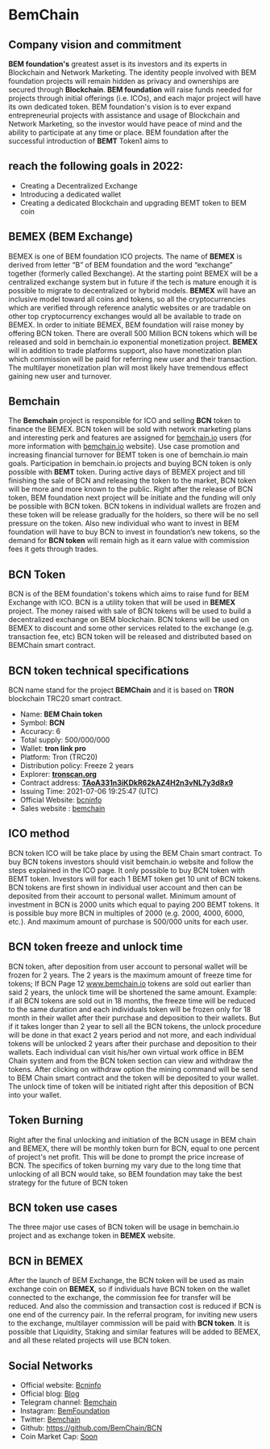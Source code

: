 # BemChain
## Company vision and commitment
**BEM foundation's** greatest asset is its investors and its experts in Blockchain and 
Network Marketing.
The identity people involved with BEM foundation projects will remain hidden 
as privacy and ownerships are secured through **Blockchain**.
**BEM foundation** will raise funds needed for projects through initial offerings (i.e. 
ICOs), and each major project will have its own dedicated token.
BEM foundation's vision is to ever expand entrepreneurial projects with 
assistance and usage of Blockchain and Network Marketing, so the investor 
would have peace of mind and the ability to participate at any time or place.
BEM foundation after the successful introduction of **BEMT** Token1 aims to 
## reach the following goals in 2022:
* Creating a Decentralized Exchange
* Introducing a dedicated wallet
* Creating a dedicated Blockchain and upgrading BEMT token to BEM coin

## BEMEX (BEM Exchange)
BEMEX is one of BEM foundation ICO projects. The name of **BEMEX** is 
derived from letter “B” of BEM foundation and the word “exchange” together
(formerly called Bexchange).
At the starting point BEMEX will be a centralized exchange system but in future 
if the tech is mature enough it is possible to migrate to decentralized or hybrid 
models.
**BEMEX** will have an inclusive model toward all coins and tokens, so all the 
cryptocurrencies which are verified through reference analytic websites or are 
tradable on other top cryptocurrency exchanges would all be available to trade on 
BEMEX.
In order to initiate BEMEX, BEM foundation will raise money by offering BCN 
token. There are overall 500 Million BCN tokens which will be released and sold 
in bemchain.io exponential monetization project.
**BEMEX** will in addition to trade platforms support, also have monetization plan 
which commission will be paid for referring new user and their transaction. The 
multilayer monetization plan will most likely have tremendous effect gaining new 
user and turnover.
## Bemchain
The **Bemchain** project is responsible for ICO and selling **BCN** token to finance 
the BEMEX. BCN token will be sold with network marketing plans and 
interesting perk and features are assigned for [bemchain.io](https://bemchain.io) users (for more 
information with [bemchain.io](https://bemchain.io) website).
Use case promotion and increasing financial turnover for BEMT token is one of 
bemchain.io main goals. Participation in bemchain.io projects and buying BCN 
token is only possible with **BEMT** token.
During active days of BEMEX project and till finishing the sale of BCN and 
releasing the token to the market, BCN token will be more and more known to 
the public. Right after the release of BCN token, BEM foundation next project 
will be initiate and the funding will only be possible with BCN token.
BCN tokens in individual wallets are frozen and these token will be release 
gradually for the holders, so there will be no sell pressure on the token. Also new 
individual who want to invest in BEM foundation will have to buy BCN to invest 
in foundation’s new tokens, so the demand for **BCN token** will remain high as it 
earn value with commission fees it gets through trades.
## BCN Token
BCN is of the BEM foundation's tokens which aims to raise fund for BEM 
Exchange with ICO. BCN is a utility token that will be used in **BEMEX** project. 
The money raised with sale of BCN tokens will be used to build a decentralized 
exchange on BEM blockchain. BCN tokens will be used on BEMEX to discount 
and some other services related to the exchange (e.g. transaction fee, etc)
BCN token will be released and distributed based on BEMChain smart contract.
## BCN token technical specifications
BCN name stand for the project **BEMChain** and it is based on **TRON** blockchain 
TRC20 smart contract.
* Name: **BEM Chain token**
* Symbol: **BCN**
* Accuracy: 6
* Total supply: 500/000/000
* Wallet: **tron link pro**
* Platform: Tron (TRC20)
* Distribution policy: Freeze 2 years
* Explorer: **[tronscan.org](https://tronscan.org)**
* Contract address: **[TAoA331n3iKDkR62kAZ4H2n3vNL7y3d8x9](https://tronscan.org/#/token20/TAoA331n3iKDkR62kAZ4H2n3vNL7y3d8x9/)**
* Issuing Time: 2021-07-06 19:25:47 (UTC)
* Official Website: [bcninfo](https://bcninfo.io)
* Sales website : [bemchain](https://bemchain.io)
## ICO method
BCN token ICO will be take place by using the BEM Chain smart contract. To 
buy BCN tokens investors should visit bemchain.io website and follow the steps 
explained in the ICO page.
It only possible to buy BCN token with BEMT token. Investors will for each 1 
BEMT token get 10 unit of BCN tokens. BCN tokens are first shown in 
individual user account and then can be deposited from their account to personal 
wallet.
Minimum amount of investment in BCN is 2000 units which equal to paying 200 
BEMT tokens. It is possible buy more BCN in multiples of 2000 (e.g. 2000, 4000, 
6000, etc.). And maximum amount of purchase is 500/000 units for each user.
## BCN token freeze and unlock time
BCN token, after deposition from user account to personal wallet will be frozen 
for 2 years. The 2 years is the maximum amount of freeze time for tokens; If BCN 
Page 12 www.bemchain.io
tokens are sold out earlier than said 2 years, the unlock time will be shortened the 
same amount.
Example: if all BCN tokens are sold out in 18 months, the freeze time will be 
reduced to the same duration and each individuals token will be frozen only for 
18 month in their wallet after their purchase and deposition to their wallets.
But if it takes longer than 2 year to sell all the BCN tokens, the unlock procedure 
will be done in that exact 2 years period and not more, and each individual tokens 
will be unlocked 2 years after their purchase and deposition to their wallets.
Each individual can visit his/her own virtual work office in BEM Chain system 
and from the BCN token section can view and withdraw the tokens. After clicking 
on withdraw option the mining command will be send to BEM Chain smart 
contract and the token will be deposited to your wallet. The unlock time of token 
will be initiated right after this deposition of BCN into your wallet. 
## Token Burning
Right after the final unlocking and initiation of the BCN usage in BEM chain and 
BEMEX, there will be monthly token burn for BCN, equal to one percent of 
project's net profit. This will be done to prompt the price increase of BCN.
The specifics of token burning my vary due to the long time that unlocking of all 
BCN would take, so BEM foundation may take the best strategy for the future of 
BCN token
## BCN token use cases
The three major use cases of BCN token will be usage in bemchain.io project and
as exchange token in **BEMEX** website.
## BCN in BEMEX
After the launch of BEM Exchange, the BCN token will be used as main 
exchange coin on **BEMEX**, so if individuals have BCN token on the wallet 
connected to the exchange, the commission fee for transfer will be reduced. And 
also the commission and transaction cost is reduced if BCN is one end of the 
currency pair.
In the referral program, for inviting new users to the exchange, multilayer 
commission will be paid with **BCN token**.
It is possible that Liquidity, Staking and similar features will be added to BEMEX, 
and all these related projects will use BCN token.
## Social Networks
* Official website: [Bcninfo](https://bcninfo.io)
* Official blog: [Blog](https://blog.beminfo.io)
* Telegram channel: [Bemchain](https://t.me/bemchaininfo)
* Instagram: [BemFoundation](https://instagram.com/bem.foundation)
* Twitter: [Bemchain](https://twitter.com/bemchain)
* Github: https://github.com/BemChain/BCN
* Coin Market Cap: [Soon](https://coinmarketcap.com/currencies/bem)
